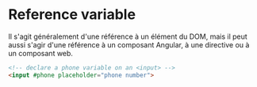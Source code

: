# Reference variable
Il s'agit généralement d'une référence à un élément du DOM, mais il peut aussi s'agir d'une référence à un composant Angular, à une directive ou à un composant web.

```html
<!-- declare a phone variable on an <input> -->
<input #phone placeholder="phone number">
```


<!--stackedit_data:
eyJoaXN0b3J5IjpbLTE1OTUzMzgxMDIsLTEyNTgwMjYyOTldfQ
==
-->